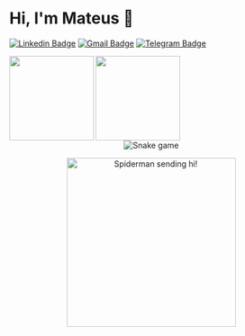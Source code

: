 # Hi, I'm Mateus :wave:

[![Linkedin Badge](https://img.shields.io/badge/-Mateus-blue?style=flat-square&logo=Linkedin&logoColor=white&link=https://www.linkedin.com/in/matgomes21/)](https://www.linkedin.com/in/matgomes21/)
[![Gmail Badge](https://img.shields.io/badge/-mateusgomes.nascimento21@gmail.com-c14438?style=flat-square&logo=Gmail&logoColor=white&link=mailto:mateusgomes.nascimento21@gmail.com)](mailto:mateusgomes.nascimento21@gmail.com)
[![Telegram Badge](https://img.shields.io/badge/-matgomes21-blue?style=flat-square&logo=Telegram&logoColor=white&link=https://t.me/matgomes21)](https://t.me/matgomes21)

<a href="https://github.com/matgomes21/github-readme-statst">
  <img align="left"  height='150px' src="https://github-readme-stats.vercel.app/api?username=matgomes21&show_icons=true&theme=omni" />
</a>

<a href="https://github.com/matgomes21/github-readme-stats">
  <img align="left" height='150px' src="https://github-readme-stats.vercel.app/api/top-langs/?username=matgomes21&hide=jupyter%20notebook,html&layout=compact&theme=omni" />
</a><br><br><br><br><br><br><br><br>

<p align="center">
  <img align="center" src="https://raw.githubusercontent.com/matgomes21/matgomes21/748ee0f56639d76bb895a47218b211a84f0af8b8/github-contribution-grid-snake.svg" alt="Snake game" /img>
</p>

<p align="center">
  <img align="center" src="https://media3.giphy.com/media/BWD3CtcudWL28/giphy.gif?cid=ecf05e4757spqmo9cyejnae2rewa7g5uykawd6rngazwj76b&rid=giphy.gif" alt="Spiderman sending hi!" width=300px />
</p>
